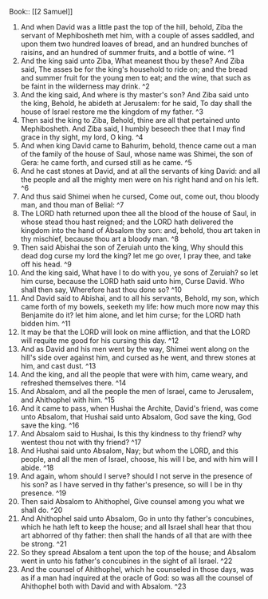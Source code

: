  Book:: [[2 Samuel]]
 1. And when David was a little past the top of the hill, behold, Ziba the servant of Mephibosheth met him, with a couple of asses saddled, and upon them two hundred loaves of bread, and an hundred bunches of raisins, and an hundred of summer fruits, and a bottle of wine. ^1
 2. And the king said unto Ziba, What meanest thou by these? And Ziba said, The asses be for the king's household to ride on; and the bread and summer fruit for the young men to eat; and the wine, that such as be faint in the wilderness may drink. ^2
 3. And the king said, And where is thy master's son? And Ziba said unto the king, Behold, he abideth at Jerusalem: for he said, To day shall the house of Israel restore me the kingdom of my father. ^3
 4. Then said the king to Ziba, Behold, thine are all that pertained unto Mephibosheth. And Ziba said, I humbly beseech thee that I may find grace in thy sight, my lord, O king. ^4
 5. And when king David came to Bahurim, behold, thence came out a man of the family of the house of Saul, whose name was Shimei, the son of Gera: he came forth, and cursed still as he came. ^5
 6. And he cast stones at David, and at all the servants of king David: and all the people and all the mighty men were on his right hand and on his left. ^6
 7. And thus said Shimei when he cursed, Come out, come out, thou bloody man, and thou man of Belial: ^7
 8. The LORD hath returned upon thee all the blood of the house of Saul, in whose stead thou hast reigned; and the LORD hath delivered the kingdom into the hand of Absalom thy son: and, behold, thou art taken in thy mischief, because thou art a bloody man. ^8
 9. Then said Abishai the son of Zeruiah unto the king, Why should this dead dog curse my lord the king? let me go over, I pray thee, and take off his head. ^9
 10. And the king said, What have I to do with you, ye sons of Zeruiah? so let him curse, because the LORD hath said unto him, Curse David. Who shall then say, Wherefore hast thou done so? ^10
 11. And David said to Abishai, and to all his servants, Behold, my son, which came forth of my bowels, seeketh my life: how much more now may this Benjamite do it? let him alone, and let him curse; for the LORD hath bidden him. ^11
 12. It may be that the LORD will look on mine affliction, and that the LORD will requite me good for his cursing this day. ^12
 13. And as David and his men went by the way, Shimei went along on the hill's side over against him, and cursed as he went, and threw stones at him, and cast dust. ^13
 14. And the king, and all the people that were with him, came weary, and refreshed themselves there. ^14
 15. And Absalom, and all the people the men of Israel, came to Jerusalem, and Ahithophel with him. ^15
 16. And it came to pass, when Hushai the Archite, David's friend, was come unto Absalom, that Hushai said unto Absalom, God save the king, God save the king. ^16
 17. And Absalom said to Hushai, Is this thy kindness to thy friend? why wentest thou not with thy friend? ^17
 18. And Hushai said unto Absalom, Nay; but whom the LORD, and this people, and all the men of Israel, choose, his will I be, and with him will I abide. ^18
 19. And again, whom should I serve? should I not serve in the presence of his son? as I have served in thy father's presence, so will I be in thy presence. ^19
 20. Then said Absalom to Ahithophel, Give counsel among you what we shall do. ^20
 21. And Ahithophel said unto Absalom, Go in unto thy father's concubines, which he hath left to keep the house; and all Israel shall hear that thou art abhorred of thy father: then shall the hands of all that are with thee be strong. ^21
 22. So they spread Absalom a tent upon the top of the house; and Absalom went in unto his father's concubines in the sight of all Israel. ^22
 23. And the counsel of Ahithophel, which he counseled in those days, was as if a man had inquired at the oracle of God: so was all the counsel of Ahithophel both with David and with Absalom. ^23
